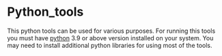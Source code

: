 # Python_tools
This python tools can be used for various purposes.
For running this tools you must have [python](https://www.python.org/) 3.9 or above version installed on your system.
You may need to install additional python libraries for using most of the tools.
